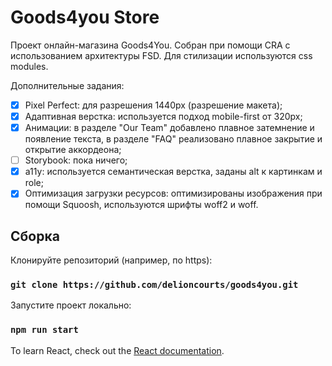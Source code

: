# Goods4you Store


Проект онлайн-магазина Goods4You. Собран при помощи CRA с использованием архитектуры FSD. Для стилизации используются css modules. 


Дополнительные задания:

- [X] Pixel Perfect: для разрешения 1440px (разрешение макета); 
- [X] Адаптивная верстка: используется подход mobile-first от 320px; 
- [X] Анимации: в разделе "Our Team" добавлено плавное затемнение и появление текста, в разделе "FAQ" реализовано плавное закрытие и открытие аккордеона; 
- [ ] Storybook: пока ничего; 
- [X] a11y: используется семантическая верстка, заданы alt к картинкам и role; 
- [X] Оптимизация загрузки ресурсов: оптимизированы изображения при помощи Squoosh, используются шрифты woff2 и woff. 

## Сборка

Клонируйте репозиторий (например, по https):

### `git clone https://github.com/delioncourts/goods4you.git`

Запустите проект локально: 

### `npm run start`

To learn React, check out the [React documentation](https://reactjs.org/).
